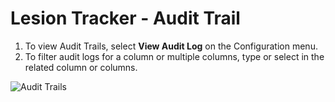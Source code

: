 # Lesion Tracker - Audit Trail

1. To view Audit Trails, select **View Audit Log** on the Configuration menu.
2. To filter audit logs for a column or multiple columns, type or select in the related column or columns.

![Audit Trails](../assets/img/LesionTracker/LT_Audit_Trails.png)
